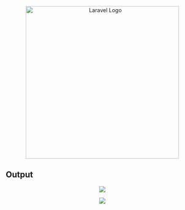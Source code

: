 <p align="center"><a href="https://laravel.com" target="_blank"><img src="https://raw.githubusercontent.com/laravel/art/master/logo-lockup/5%20SVG/2%20CMYK/1%20Full%20Color/laravel-logolockup-cmyk-red.svg" width="400" alt="Laravel Logo"></a></p>

## Output

<p align="center">

<img src="https://user-images.githubusercontent.com/80118217/197161453-69782565-a959-4411-8b7a-eb6c91000234.JPG">
</p>


<p align="center">
<img src="https://user-images.githubusercontent.com/80118217/197161671-eaad0dea-0b45-4f3a-98bc-b7bcfe080578.JPG"></p>

